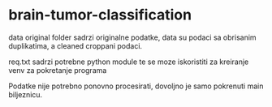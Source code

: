 # brain-tumor-classification

data original folder sadrzi originalne podatke, data su podaci sa obrisanim duplikatima, a cleaned croppani podaci.

req.txt sadrzi potrebne python module te se moze iskoristiti za kreiranje venv za pokretanje programa

Podatke nije potrebno ponovno procesirati, dovoljno je samo pokrenuti main biljeznicu.
